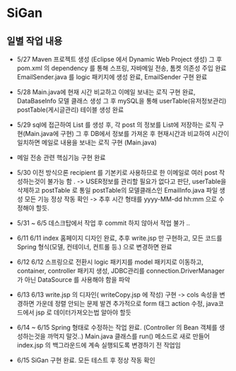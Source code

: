 # SiGan

## 일별 작업 내용
- 5/27 Maven 프로젝트 생성 (Eclipse 에서 Dynamic Web Project 생성)
그 후 pom.xml 의 dependency 를 통해 스프링, 자바메일 전송, 톰켓 의존성 주입 완료
EmailSender.java 를 logic 패키지에 생성 완료, EmailSender 구현 완료


- 5/28 
Main.java에 현재 시간 비교하고 이메일 보내는 로직 구현 완료, DataBaseInfo 모델 클래스 생성
그 후 mySQL을 통해 userTable(유저정보관리) postTable(게시글관리) 테이블 생성 완료

- 5/29 
sql에 접근하여 List 를 생성 후, 각 post 의 정보를 List에 저장하는 로직 구현(Main.java에 구현)
그 후 DB에서 정보를 가져온 후 현재시간과 비교하여 시간이 일치하면 메일로 내용을 보내는 로직 구현 (Main.java)
- 메일 전송 관련 핵심기능 구현 완료

- 5/30 
이전 방식으론 recipient 를 기본키로 사용하므로 한 이메일로 여러 post 작성하는것이 불가능 함 . -> 
USER정보를 관리할 필요가 없다고 판단, userTable을 삭제하고 postTable 로 통일
postTable의 모델클래스인 EmailInfo.java 파일 생성
모든 기능 정상 작동 확인 -> 추후 시간 형태를 yyyy-MM-dd hh:mm 으로 수정해야 할듯.

- 5/31 ~ 6/5 
데스크탑에서 작업 후 commit 하지 않아서 작업 불가 ..

- 6/11
6/11 index 홈페이지 디자인 완료, 
추후 write.jsp 만 구현하고, 모든 코드를 Spring 형식(모델, 컨테이너, 컨트롤 등.) 으로 변경하면 완료

- 6/12
6/12 스프링으로 전환시 logic 패키지를 model 패키지로 이동하고, container, controller 패키지 생성, 
JDBC관리를 connection.DriverManager가 아닌 DataSource 를 사용해야 함을 파악

- 6/13
6/13 write.jsp 의 디자인( writeCopy.jsp 에 작성) 구현 -> cols 속성을 변경하면 가운데 정렬 안되는 문제 발견
추가적으로 form 태그 action 수정, java코드에서 jsp 로 데이터가져오는법 알아야 할듯

- 6/14 ~ 6/15
Spring 형태로 수정하는 작업 완료. (Controller 의 Bean 객체를 생성하는것을 까먹지 말것..)
Main.java 클래스를 run() 메소드로 새로 만들어 index.jsp 의 백그라운드에 계속 실행되도록 변경하기 전 작업임

- 6/15 
SiGan 구현 완료. 모든 테스트 후  정상 작동 확인

